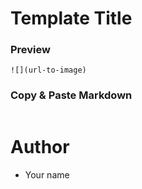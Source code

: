 # Template Title

### Preview 

`![](url-to-image)`

### Copy & Paste Markdown

```

```

# Author

- Your name
